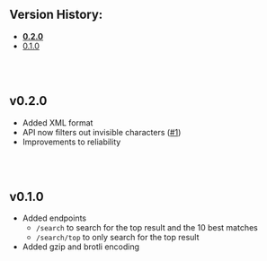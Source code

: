 ## Version History:
- **[0.2.0](#v020)**
- [0.1.0](#v010)

<br><br>

## v0.2.0
- Added XML format
- API now filters out invisible characters ([#1](https://github.com/Sv443/geniURL/issues/1))
- Improvements to reliability

<br><br>

## v0.1.0
- Added endpoints
    - `/search` to search for the top result and the 10 best matches
    - `/search/top` to only search for the top result
- Added gzip and brotli encoding

<br><br>
